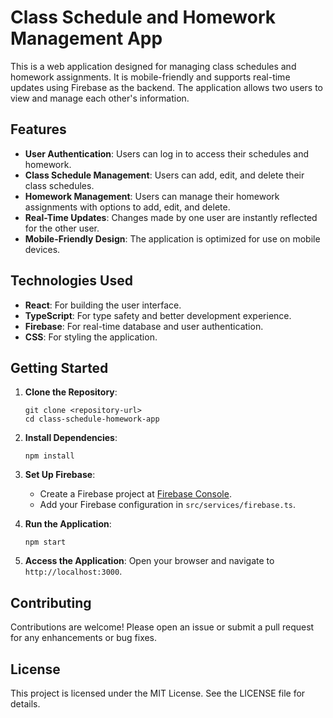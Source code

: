 # Class Schedule and Homework Management App

This is a web application designed for managing class schedules and homework assignments. It is mobile-friendly and supports real-time updates using Firebase as the backend. The application allows two users to view and manage each other's information.

## Features

- **User Authentication**: Users can log in to access their schedules and homework.
- **Class Schedule Management**: Users can add, edit, and delete their class schedules.
- **Homework Management**: Users can manage their homework assignments with options to add, edit, and delete.
- **Real-Time Updates**: Changes made by one user are instantly reflected for the other user.
- **Mobile-Friendly Design**: The application is optimized for use on mobile devices.

## Technologies Used

- **React**: For building the user interface.
- **TypeScript**: For type safety and better development experience.
- **Firebase**: For real-time database and user authentication.
- **CSS**: For styling the application.

## Getting Started

1. **Clone the Repository**:
   ```
   git clone <repository-url>
   cd class-schedule-homework-app
   ```

2. **Install Dependencies**:
   ```
   npm install
   ```

3. **Set Up Firebase**:
   - Create a Firebase project at [Firebase Console](https://console.firebase.google.com/).
   - Add your Firebase configuration in `src/services/firebase.ts`.

4. **Run the Application**:
   ```
   npm start
   ```

5. **Access the Application**:
   Open your browser and navigate to `http://localhost:3000`.

## Contributing

Contributions are welcome! Please open an issue or submit a pull request for any enhancements or bug fixes.

## License

This project is licensed under the MIT License. See the LICENSE file for details.